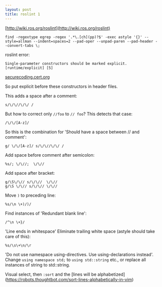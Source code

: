 ```yaml
---
layout: post
title: roslint 1
---
```


[http://wiki.ros.org/roslint](http://wiki.ros.org/roslint)

    find -regextype egrep -regex '.*\.[ch](pp)?$' -exec astyle '{}' --style=allman --indent=spaces=2 --pad-oper --unpad-paren --pad-header --convert-tabs \;

roslint error:

    Single-parameter constructors should be marked explicit.  [runtime/explicit] [5]

[securecoding.cert.org](https://www.securecoding.cert.org/confluence/pages/viewpage.action?pageId=3416)

So put explicit before these constructors in header files.


This adds a space after a comment:

    s/\/\//\/\/ /

But how to correct only `//foo` to `// foo`?
This detects that case:

    /\/\/[A-z]/

So this is the combination for 'Should have a space between // and comment':

    g/ \/\/[A-z]/ s/\/\//\/\/ /

Add space before comment after semicolon:

    %s/; \/\//;  \/\//

Add space after bracket:

    g/\S\/\// s/\/\//  \/\//
    g/\S \/\// s/\/\// \/\//

Move `)` to preceding line:

    %s/\n \+)/)/

Find instances of 'Redundant blank line':

    /^\n \+}/

'Line ends in whitespace' Eliminate trailing white space (astyle should take care of this):

    %s/\s\+\n/\r

'Do not use namespace using-directives.  Use using-declarations instead'.
Change `using namespace std;` to `using std::string` etc., or replace all instances of string to std::string.

Visual select, then `:sort` and the [lines will be alphabetized]
(https://robots.thoughtbot.com/sort-lines-alphabetically-in-vim)
